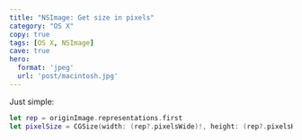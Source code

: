 ```yaml
---
title: "NSImage: Get size in pixels"
category: "OS X"
copy: true
tags: [OS X, NSImage]
cave: true
hero:
  format: 'jpeg'
  url: 'post/macintosh.jpg'
---
```

Just simple:
```swift
let rep = originImage.representations.first
let pixelSize = CGSize(width: (rep?.pixelsWide)!, height: (rep?.pixelsHigh)!)
```
